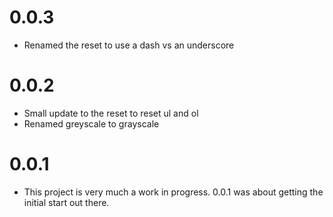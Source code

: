 # 0.0.3

* Renamed the reset to use a dash vs an underscore

# 0.0.2

* Small update to the reset to reset ul and ol
* Renamed greyscale to grayscale

# 0.0.1

* This project is very much a work in progress. 0.0.1 was about getting the initial start out there.